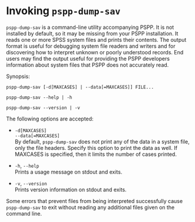 # Invoking `pspp-dump-sav`

`pspp-dump-sav` is a command-line utility accompanying PSPP.  It is not
installed by default, so it may be missing from your PSPP installation.
It reads one or more SPSS system files and prints their contents.  The
output format is useful for debugging system file readers and writers
and for discovering how to interpret unknown or poorly understood
records.  End users may find the output useful for providing the PSPP
developers information about system files that PSPP does not accurately
read.

Synopsis:

```
pspp-dump-sav [-d[MAXCASES] | --data[=MAXCASES]] FILE...

pspp-dump-sav --help | -h

pspp-dump-sav --version | -v
```

The following options are accepted:

* `-d[MAXCASES]`  
  `--data[=MAXCASES]`  
  By default, `pspp-dump-sav` does not print any of the data in a
  system file, only the file headers.  Specify this option to print
  the data as well.  If MAXCASES is specified, then it limits the
  number of cases printed.

* `-h`, `--help`  
  Prints a usage message on stdout and exits.

* `-v`, `--version`  
  Prints version information on stdout and exits.

Some errors that prevent files from being interpreted successfully
cause `pspp-dump-sav` to exit without reading any additional files
given on the command line.

